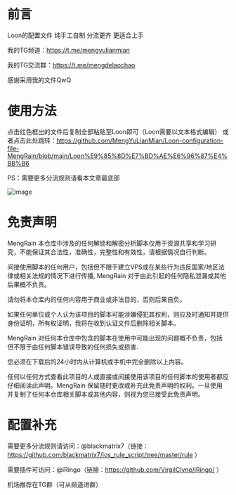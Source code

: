 # 前言
Loon的配置文件 纯手工自制 分流更齐 更适合上手

我的TG频道：https://t.me/mengyulianmian

我的TG交流群：https://t.me/mengdelaochao

感谢采用我的文件QwQ

# 使用方法
点击红色框出的文件后复制全部粘贴至Loon即可（Loon需要以文本格式编辑）
或者点击此处跳转：https://github.com/MengYuLianMian/Loon-configuration-file-MengRain/blob/main/Loon%E9%85%8D%E7%BD%AE%E6%96%87%E4%BB%B6

PS：需要更多分流规则请看本文章最底部

![image](https://user-images.githubusercontent.com/89105781/183342122-a2b7ab88-f148-434b-920c-e3d7f76c7832.png)

# 免责声明
MengRain 本仓库中涉及的任何解锁和解密分析脚本仅用于资源共享和学习研究，不能保证其合法性，准确性，完整性和有效性，请根据情况自行判断。

间接使用脚本的任何用户，包括但不限于建立VPS或在某些行为违反国家/地区法律或相关法规的情况下进行传播, MengRain 对于由此引起的任何隐私泄漏或其他后果概不负责。

请勿将本仓库内的任何内容用于商业或非法目的，否则后果自负。

如果任何单位或个人认为该项目的脚本可能涉嫌侵犯其权利，则应及时通知并提供身份证明，所有权证明，我将在收到认证文件后删除相关脚本。

MengRain 对任何本仓库中包含的脚本在使用中可能出现的问题概不负责，包括但不限于由任何脚本错误导致的任何损失或损害.

您必须在下载后的24小时内从计算机或手机中完全删除以上内容。

任何以任何方式查看此项目的人或直接或间接使用该项目的任何脚本的使用者都应仔细阅读此声明。MengRain 保留随时更改或补充此免责声明的权利。一旦使用并复制了任何本仓库相关脚本或其他内容，则视为您已接受此免责声明。

# 配置补充
需要更多分流规则请访问：@blackmatrix7（链接：https://github.com/blackmatrix7/ios_rule_script/tree/master/rule ）

需要插件可访问：@iRingo（链接：https://github.com/VirgilClyne/iRingo/ ）

机场推荐在TG群（可从频道进群）

